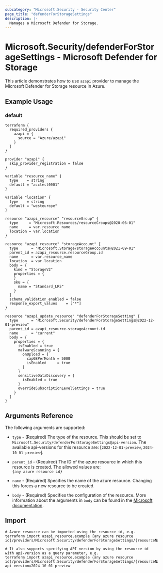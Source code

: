 ```yaml
---
subcategory: "Microsoft.Security - Security Center"
page_title: "defenderForStorageSettings"
description: |-
  Manages a Microsoft Defender for Storage.
---
```


# Microsoft.Security/defenderForStorageSettings - Microsoft Defender for Storage

This article demonstrates how to use `azapi` provider to manage the Microsoft Defender for Storage resource in Azure.

## Example Usage

### default

```hcl
terraform {
  required_providers {
    azapi = {
      source = "Azure/azapi"
    }
  }
}

provider "azapi" {
  skip_provider_registration = false
}

variable "resource_name" {
  type    = string
  default = "acctest0001"
}

variable "location" {
  type    = string
  default = "westeurope"
}

resource "azapi_resource" "resourceGroup" {
  type     = "Microsoft.Resources/resourceGroups@2020-06-01"
  name     = var.resource_name
  location = var.location
}

resource "azapi_resource" "storageAccount" {
  type      = "Microsoft.Storage/storageAccounts@2021-09-01"
  parent_id = azapi_resource.resourceGroup.id
  name      = var.resource_name
  location  = var.location
  body = {
    kind = "StorageV2"
    properties = {
    }
    sku = {
      name = "Standard_LRS"
    }
  }
  schema_validation_enabled = false
  response_export_values    = ["*"]
}

resource "azapi_update_resource" "defenderForStorageSetting" {
  type      = "Microsoft.Security/defenderForStorageSettings@2022-12-01-preview"
  parent_id = azapi_resource.storageAccount.id
  name      = "current"
  body = {
    properties = {
      isEnabled = true
      malwareScanning = {
        onUpload = {
          capGBPerMonth = 5000
          isEnabled     = true
        }
      }
      sensitiveDataDiscovery = {
        isEnabled = true
      }
      overrideSubscriptionLevelSettings = true
    }
  }
}

```



## Arguments Reference

The following arguments are supported:

* `type` - (Required) The type of the resource. This should be set to `Microsoft.Security/defenderForStorageSettings@api-version`. The available api-versions for this resource are: [`2022-12-01-preview`, `2024-10-01-preview`].

* `parent_id` - (Required) The ID of the azure resource in which this resource is created. The allowed values are:  
  `{any azure resource id}`

* `name` - (Required) Specifies the name of the azure resource. Changing this forces a new resource to be created.

* `body` - (Required) Specifies the configuration of the resource. More information about the arguments in `body` can be found in the [Microsoft documentation](https://learn.microsoft.com/en-us/azure/templates/Microsoft.Security/defenderForStorageSettings?pivots=deployment-language-terraform).

## Import

 ```shell
 # Azure resource can be imported using the resource id, e.g.
 terraform import azapi_resource.example {any azure resource id}/providers/Microsoft.Security/defenderForStorageSettings/{resourceName}
 
 # It also supports specifying API version by using the resource id with api-version as a query parameter, e.g.
 terraform import azapi_resource.example {any azure resource id}/providers/Microsoft.Security/defenderForStorageSettings/{resourceName}?api-version=2024-10-01-preview
 ```
